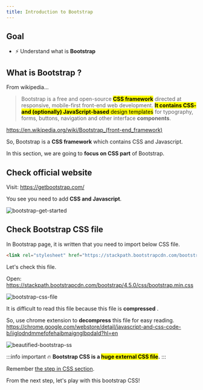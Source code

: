 ```yaml
---
title: Introduction to Bootstrap
---
```


## Goal
- ⚡ Understand what is **Bootstrap**

## What is Bootstrap ?
From wikipedia...
> Bootstrap is a free and open-source <mark>**CSS framework**</mark> directed at responsive, mobile-first front-end web development. <mark>**It contains CSS- and (optionally) JavaScript-based** design templates</mark> for typography, forms, buttons, navigation and other interface **components**.

https://en.wikipedia.org/wiki/Bootstrap_(front-end_framework)

So, Bootstrap is a **CSS framework** which contains CSS and Javascript.

In this section, we are going to **focus on CSS part** of Bootstrap.

## Check official website

Visit: https://getbootstrap.com/

You see you need to add **CSS and Javascript**.

![bootstrap-get-started](https://storage.googleapis.com/coderhackers-assets/the-complete-webdev-with-rails-2020/bootstrap-css-guide/bootstrap-get-started.gif)


## Check Bootstrap CSS file
In Bootstrap page, it is written that you need to import below CSS file. 
```html
<link rel="stylesheet" href="https://stackpath.bootstrapcdn.com/bootstrap/4.5.0/css/bootstrap.min.css" integrity="sha384-9aIt2nRpC12Uk9gS9baDl411NQApFmC26EwAOH8WgZl5MYYxFfc+NcPb1dKGj7Sk" crossorigin="anonymous">
```

Let's check this file.

Open: https://stackpath.bootstrapcdn.com/bootstrap/4.5.0/css/bootstrap.min.css

![bootstrap-css-file](https://coderhackers-1304676641.cos.ap-singapore.myqcloud.com/2020-05-19-16-31-17.png)

It is difficult to read this file because this file is **compressed** .

So, use chrome extension to **decompress** this file for easy reading.
https://chrome.google.com/webstore/detail/javascript-and-css-code-b/iiglodndmmefofehaibmaignglbpdald?hl=en


![beautified-bootstrap-ss](https://coderhackers-1304676641.cos.ap-singapore.myqcloud.com/2020-05-19-16-32-19.png)

:::info important 🔥
**Bootstrap CSS is a <mark>huge external CSS file</mark>.**
:::

Remember [the step in CSS section](../css-guide/3-writing-ways-of-css#3-external-css-file).

From the next step, let's play with this bootstrap CSS!